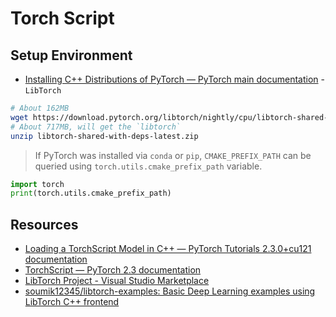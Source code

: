 # Torch Script

## Setup Environment

- [Installing C++ Distributions of PyTorch — PyTorch main documentation](https://pytorch.org/cppdocs/installing.html) - `LibTorch`

```bash
# About 162MB
wget https://download.pytorch.org/libtorch/nightly/cpu/libtorch-shared-with-deps-latest.zip
# About 717MB, will get the `libtorch`
unzip libtorch-shared-with-deps-latest.zip
```

> If PyTorch was installed via `conda` or `pip`, `CMAKE_PREFIX_PATH` can be queried using `torch.utils.cmake_prefix_path` variable.

```python
import torch
print(torch.utils.cmake_prefix_path)
```

## Resources

- [Loading a TorchScript Model in C++ — PyTorch Tutorials 2.3.0+cu121 documentation](https://pytorch.org/tutorials/advanced/cpp_export.html)
- [TorchScript — PyTorch 2.3 documentation](https://pytorch.org/docs/stable/jit.html)
- [LibTorch Project - Visual Studio Marketplace](https://marketplace.visualstudio.com/items?itemName=YiZhang.LibTorch001)
- [soumik12345/libtorch-examples: Basic Deep Learning examples using LibTorch C++ frontend](https://github.com/soumik12345/libtorch-examples)

